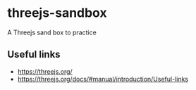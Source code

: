 # threejs-sandbox
A Threejs sand box to practice

## Useful links

* https://threejs.org/
* https://threejs.org/docs/#manual/introduction/Useful-links


